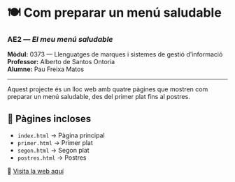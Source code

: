 # 🍽️ Com preparar un menú saludable

### AE2 — *El meu menú saludable*  
**Mòdul:** 0373 — Llenguatges de marques i sistemes de gestió d'informació  
**Professor:** Alberto de Santos Ontoria  
**Alumne:** Pau Freixa Matos  

---

Aquest projecte és un lloc web amb quatre pàgines que mostren com preparar un menú saludable, des del primer plat fins al postres.

## 🌿 Pàgines incloses
- `index.html` → Pàgina principal  
- `primer.html` → Primer plat  
- `segon.html` → Segon plat  
- `postres.html` → Postres


🔗 [Visita la web aquí](https://paufreixamatos.github.io/Com-preparar-un-menu-saludable/)
